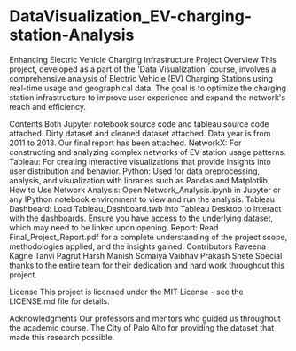 # DataVisualization_EV-charging-station-Analysis

Enhancing Electric Vehicle Charging Infrastructure
Project Overview
This project, developed as a part of the 'Data Visualization' course, involves a comprehensive analysis of Electric Vehicle (EV) Charging Stations using real-time usage and geographical data. The goal is to optimize the charging station infrastructure to improve user experience and expand the network's reach and efficiency.

Contents
Both Jupyter notebook source code and tableau source code attached.
Dirty dataset and cleaned dataset attached. Data year is from 2011 to 2013.
Our final report has been attached.
NetworkX: For constructing and analyzing complex networks of EV station usage patterns.
Tableau: For creating interactive visualizations that provide insights into user distribution and behavior.
Python: Used for data preprocessing, analysis, and visualization with libraries such as Pandas and Matplotlib.
How to Use
Network Analysis: Open Network_Analysis.ipynb in Jupyter or any IPython notebook environment to view and run the analysis.
Tableau Dashboard: Load Tableau_Dashboard.twb into Tableau Desktop to interact with the dashboards. Ensure you have access to the underlying dataset, which may need to be linked upon opening.
Report: Read Final_Project_Report.pdf for a complete understanding of the project scope, methodologies applied, and the insights gained.
Contributors
Raveena Kagne
Tanvi Pagrut
Harsh Manish Somaiya
Vaibhav Prakash Shete
Special thanks to the entire team for their dedication and hard work throughout this project.

License
This project is licensed under the MIT License - see the LICENSE.md file for details.

Acknowledgments
Our professors and mentors who guided us throughout the academic course.
The City of Palo Alto for providing the dataset that made this research possible.
